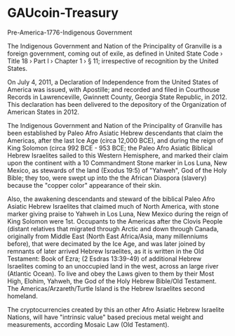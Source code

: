 # GAUcoin-Treasury
Pre-America-1776-Indigenous Government

The Indigenous Government and Nation of the Principality of Granville is a foreign government, coming out of exile, as defined in United State Code › Title 18 › Part I › Chapter 1 › § 11; irrespective of recognition by the United States. 

On July 4, 2011, a Declaration of Independence from the United States of America was issued, with Apostille; and recorded and filed in Courthouse Records in Lawrenceville, Gwinnett County, Georgia State Republic, in 2012.   This declaration has been delivered to the depository of the Organization of American States in 2012.

The Indigenous Government and Nation of the Principality of Granville has been established by Paleo Afro Asiatic Hebrew descendants that claim the Americas, after the last Ice Age (circa 12,000 BCE), and during the reign of King Solomon (circa 992 BCE - 953 BCE; the Paleo Afro Asiatic Biblical Hebrew Israelites sailed to this Western Hemisphere, and marked their claim upon the continent with a 10 Commandment Stone marker in Los Luna, New Mexico, as stewards of the land (Exodus 19:5) of "Yahweh", God of the Holy Bible; they too, were swept up into the the African Diaspora (slavery) because the "copper color" appearance of their skin.

Also, the awakening descendants and steward of the biblical Paleo Afro Asiatic Hebrew Israelites that claimed much of North America, with stone marker giving praise to Yahweh in Los Luna, New Mexico during the reign of King Solomon were 1st. Occupants to the Americas after the Clovis People (distant relatives that migrated through Arctic and down through Canada, originally from Middle East (North East Africa/Asia, many millenniums before), that were decimated by the Ice Age, and was later joined by remnants of later arrived Hebrew Israelites, as it is written in the Old Testament: Book of Ezra; (2 Esdras 13:39-49) of additional Hebrew Israelites coming to an unoccupied land in the west, across an large river (Atlantic Ocean). To live and obey the Laws given to them by their Most High, Elohim, Yahweh, the God of the Holy Hebrew Bible/Old Testament. The Americas/Arzareth/Turtle Island is the Hebrew Israelites second homeland.

The cryptocurrencies created by this an other Afro Asiatic Hebrew Israelite Nations, will have "intrinsic value" based precious metal weight and measurements, according Mosaic Law (Old Testament).

